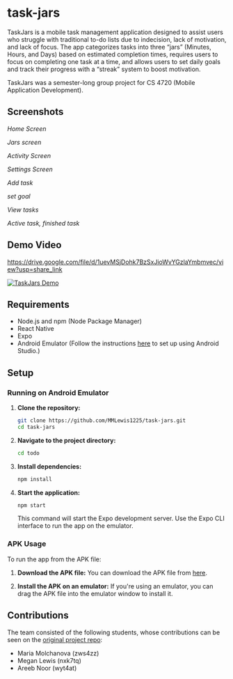 # task-jars

TaskJars is a mobile task management application designed to assist users who struggle with traditional to-do lists due to indecision, lack of motivation, and lack of focus. The app categorizes tasks into three “jars” (Minutes, Hours, and Days) based on estimated completion times, requires users to focus on completing one task at a time, and allows users to set daily goals and track their progress with a “streak” system to boost motivation.

TaskJars was a semester-long group project for CS 4720 (Mobile Application Development).

## Screenshots
*Home Screen*

*Jars screen*

*Activity Screen*

*Settings Screen*

*Add task*

*set goal*

*View tasks*

*Active task, finished task*

## Demo Video


https://drive.google.com/file/d/1uevMSjDohk7BzSxJioWvYGzlaYmbmvec/view?usp=share_link

[![TaskJars Demo](path/to/demo_thumbnail.png)](https://drive.google.com/file/d/1uevMSjDohk7BzSxJioWvYGzlaYmbmvec/view?usp=share_link)


## Requirements

- Node.js and npm (Node Package Manager)
- React Native
- Expo
- Android Emulator (Follow the instructions [here](https://docs.expo.dev/workflow/android-studio-emulator/) to set up using Android Studio.)

## Setup

### Running on Android Emulator

1. **Clone the repository:**
   ```bash
   git clone https://github.com/MMLewis1225/task-jars.git
   cd task-jars
   ```

2. **Navigate to the project directory:**
   ```bash
   cd todo
   ```
3. **Install dependencies:**
   ```bash
   npm install
   ```

4. **Start the application:**
   ```bash
   npm start
   ```
   This command will start the Expo development server. Use the Expo CLI interface to run the app on the emulator.

### APK Usage

To run the app from the APK file:

1. **Download the APK file:**
   You can download the APK file from [here](https://drive.google.com/file/d/1nBvAQUZW8t3x93Un-HG05SMwLJKoyVci/view?usp=sharing). 

2. **Install the APK on an emulator:**
   If you're using an emulator, you can drag the APK file into the emulator window to install it.

## Contributions

The team consisted of the following students, whose contributions can be seen on the [original project repo](https://github.com/areebnoor1/TierApp):

- Maria Molchanova (zws4zz)
- Megan Lewis (nxk7tq)
- Areeb Noor (wyt4at)
